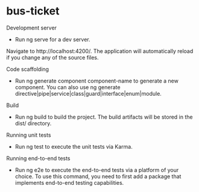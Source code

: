 # bus-ticket

Development server
- Run ng serve for a dev server. 

Navigate to http://localhost:4200/. The application will automatically reload if you change any of the source files.

Code scaffolding
- Run ng generate component component-name to generate a new component. You can also use ng generate directive|pipe|service|class|guard|interface|enum|module.

Build
- Run ng build to build the project. The build artifacts will be stored in the dist/ directory.

Running unit tests
- Run ng test to execute the unit tests via Karma.

Running end-to-end tests
- Run ng e2e to execute the end-to-end tests via a platform of your choice. To use this command, you need to first add a package that implements end-to-end testing capabilities.
